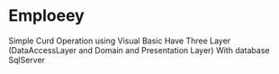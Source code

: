 # Emploeey
Simple Curd Operation using Visual Basic 
Have Three Layer (DataAccessLayer and Domain and Presentation Layer)
With database SqlServer
